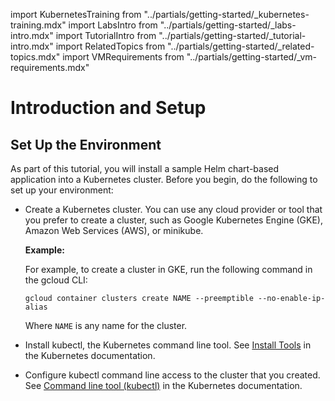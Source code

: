 import KubernetesTraining from "../partials/getting-started/_kubernetes-training.mdx"
import LabsIntro from "../partials/getting-started/_labs-intro.mdx"
import TutorialIntro from "../partials/getting-started/_tutorial-intro.mdx"
import RelatedTopics from "../partials/getting-started/_related-topics.mdx"
import VMRequirements from "../partials/getting-started/_vm-requirements.mdx"

# Introduction and Setup

<TutorialIntro/>

<KubernetesTraining/>

## Set Up the Environment

As part of this tutorial, you will install a sample Helm chart-based application into a Kubernetes cluster. Before you begin, do the following to set up your environment:

* Create a Kubernetes cluster. You can use any cloud provider or tool that you prefer to create a cluster, such as Google Kubernetes Engine (GKE), Amazon Web Services (AWS), or minikube.

  **Example:**

  For example, to create a cluster in GKE, run the following command in the gcloud CLI:

  ```
  gcloud container clusters create NAME --preemptible --no-enable-ip-alias
  ```
  Where `NAME` is any name for the cluster.

* Install kubectl, the Kubernetes command line tool. See [Install Tools](https://kubernetes.io/docs/tasks/tools/) in the Kubernetes documentation.
* Configure kubectl command line access to the cluster that you created. See [Command line tool (kubectl)](https://kubernetes.io/docs/reference/kubectl/) in the Kubernetes documentation.